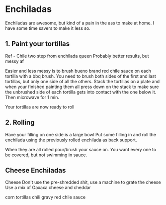 # Enchiladas
Enchiladas are awesome, but kind of a pain in the ass to make at home. I have some time savers to make it less so.

## 1. Paint your tortillas

Ref - Chile two step from enchilada queen
Probably better results, but messy af

Easier and less messy is to brush bueno brand red chile sauce on each tortilla with a bbq brush. You need to brush both sides of the first and last tortillas, but only one side of all the others. Stack the tortillas on a plate and when your finished painting them all press down on the stack to make sure the unbrushed side of each tortilla gets into contact with the one below it. Then microwave for 1 min.

Your tortillas are now ready to roll

## 2. Rolling
Have your filling on one side is a large bowl
Put some filling in and roll the enchilada using the previously rolled enchilada as back support. 

When they are all rolled pour/brush your sauce on. You want every one to be covered, but not swimming in sauce.

## Cheese Enchiladas 
Cheese
Don't use the pre-shredded shit, use a machine to grate the cheese
Use a mix of Oaxaxa cheese and cheddar

corn tortillas
chili gravy
red chile sauce